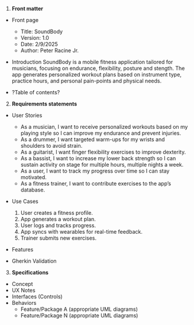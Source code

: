 1. **Front matter**
  - Front page
    - Title: SoundBody
    - Version: 1.0
    - Date: 2/9/2025
    - Author: Peter Racine Jr. 
  - Introduction
  SoundBody is a mobile fitness application tailored for musicians, focusing on endurance, flexibility, posture and stength. The app generates personalized workout plans based on instrument type, practice hours, and personal pain-points and physical needs.
  
  - ?Table of contents?
2. **Requirements statements**
  - User Stories
    - As a musician, I want to receive personalized workouts based on my playing style so I can improve my endurance and prevent injuries.
    - As a drummer, I want targeted warm-ups for my wrists and shoulders to avoid strain.
    - As a guitarist, I want finger flexibility exercises to improve dexterity.
    - As a bassist, I want to increase my lower back strength so I can sustain activity on stage for multiple hours, multiple nights a week.
    - As a user, I want to track my progress over time so I can stay motivated.
    - As a fitness trainer, I want to contribute exercises to the app’s database.

  - Use Cases 
    1. User creates a fitness profile.
    2. App generates a workout plan.
    3. User logs and tracks progress.
    4. App syncs with wearables for real-time feedback.
    5. Trainer submits new exercises.

  - Features

  - Gherkin Validation

3. **Specifications**
  - Concept
  - UX Notes
  - Interfaces (Controls)
  - Behaviors
    - Feature/Package A (appropriate UML diagrams)
    - Feature/Package N (appropriate UML diagrams)

